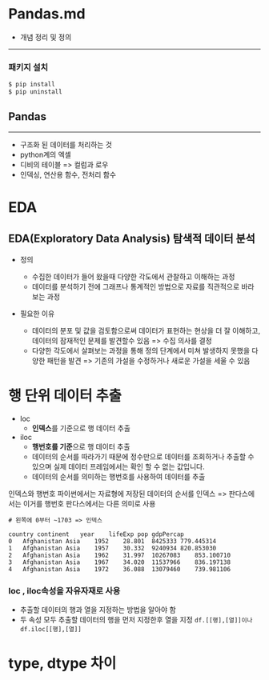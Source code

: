 # Pandas.md
- 개념 정리 및 정의
---

### 패키지 설치 
```bash
$ pip install
$ pip uninstall
```

## Pandas 
---
- 구조화 된 데이터를 처리하는 것 
- python계의 엑셀 
- 디비의 테이블 => 컬럼과 로우 
- 인덱싱, 연산용 함수, 전처리 함수 


# **EDA**
## EDA(Exploratory Data Analysis) 탐색적 데이터 분석
- 정의 
    - 수집한 데이터가 들어 왔을때 다양한 각도에서 관찰하고 이해하는 과정 
    - 데이터를 분석하기 전에 그래프나 통계적인 방법으로 자료를 직관적으로 바라 보는 과정 

- 필요한 이유 
    - 데이터의 분포 및 값을 검토함으로써 데이터가 표현하는 현상을 더 잘 이해하고, 데이터의 잠재적인 문제를 발견할수 있음 => 수집 의사를 결정 
    - 다양한 각도에서 살펴보는 과정을 통해 정의 단계에서 미쳐 발생하지 못했을 다양한 패턴을 발견 => 기존의 가설을 수정하거나 새로운 가설을 세울 수 있음 


# 행 단위 데이터 추출 

- loc
    - **인덱스**를 기준으로 행 데이터 추출 
- iloc
    - **행번호를 기준**으로 행 데이터 추출 
    - 데이터의 순서를 따라가기 때문에 정수만으로 데이터를 조회하거나 추출할 수 있으며 실제 데이터 프레임에서는 확인 할 수 없는 값입니다. 
    - 데이터의 순서를 의미하는 행번호를 사용하여 데이터를 추출 


인덱스와 행번호 
파이썬에서는 자료형에 저장된 데이터의 순서를 인덱스 => 판다스에서는 이거를 행번호 
판다스에서는 다른 의미로 사용  

```
# 왼쪽에 0부터 ~1703 => 인덱스 

country	continent	year	lifeExp	pop	gdpPercap
0	Afghanistan	Asia	1952	28.801	8425333	779.445314
1	Afghanistan	Asia	1957	30.332	9240934	820.853030
2	Afghanistan	Asia	1962	31.997	10267083	853.100710
3	Afghanistan	Asia	1967	34.020	11537966	836.197138
4	Afghanistan	Asia	1972	36.088	13079460	739.981106

```

### loc , iloc속성을 자유자재로 사용 
- 추출할 데이터의 행과 열을 지정하는 방법을 알아야 함
- 두 속성 모두 추출할 데이터의 행을 먼저 지정한후 열을 지정
```df.[[행],[열]]이나 df.iloc[[행],[열]]```

# type, dtype 차이
